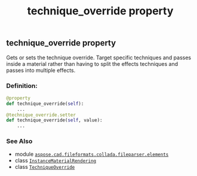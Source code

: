﻿---
title: technique_override property
second_title: Aspose.CAD for Python via .NET API References
description: 
type: docs
weight: 50
url: /python-net/aspose.cad.fileformats.collada.fileparser.elements/instancematerialrendering/technique_override/
is_root: false
---

## technique_override property


Gets or sets the technique override.
Target specific techniques and passes inside a material rather than having to split the effects techniques and passes into multiple effects.
### Definition:
```python
@property
def technique_override(self):
    ...
@technique_override.setter
def technique_override(self, value):
    ...
```

### See Also
* module [`aspose.cad.fileformats.collada.fileparser.elements`](../../)
* class [`InstanceMaterialRendering`](/cad/python-net/aspose.cad.fileformats.collada.fileparser.elements/instancematerialrendering)
* class [`TechniqueOverride`](/cad/python-net/aspose.cad.fileformats.collada.fileparser.elements/techniqueoverride)
